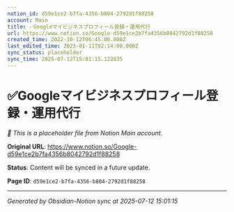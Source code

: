 ```yaml
---
notion_id: d59e1ce2-b7fa-4356-b804-2792d1f88258
account: Main
title: ✅Googleマイビジネスプロフィール登録・運用代行
url: https://www.notion.so/Google-d59e1ce2b7fa4356b8042792d1f88258
created_time: 2022-10-12T06:45:00.000Z
last_edited_time: 2023-01-11T02:14:00.000Z
sync_status: placeholder
sync_time: 2025-07-12T15:01:15.122835
---
```


# ✅Googleマイビジネスプロフィール登録・運用代行

*🔄 This is a placeholder file from Notion Main account.*

**Original URL**: https://www.notion.so/Google-d59e1ce2b7fa4356b8042792d1f88258

**Status**: Content will be synced in a future update.

**Page ID**: `d59e1ce2-b7fa-4356-b804-2792d1f88258`

---

*Generated by Obsidian-Notion sync at 2025-07-12 15:01:15*
